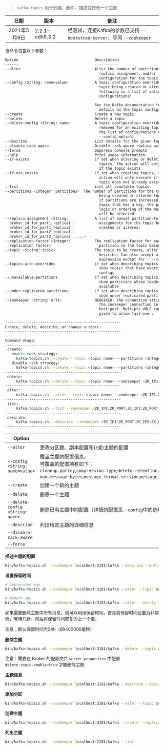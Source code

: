 > `kafka-topics` 用于创建、删除、描述或修改一个主题

|     日期     | 版本           | 备注                                                                   |
| :----------: | -------------- | ---------------------------------------------------------------------- |
| 2021年5月8日 | 2.2.1-cdh6.3.2 | 经测试，连接Kafka的参数已支持 `--bootstrap-server`，等同 `--zookeeper` |

该命令包含以下参数：

```bash
Option                                   Description
------                                   -----------
--alter                                  Alter the number of partitions,
                                           replica assignment, and/or
                                           configuration for the topic.
--config <String: name=value>            A topic configuration override for the
                                           topic being created or altered.The
                                           following is a list of valid
                                           configurations:

                                         See the Kafka documentation for full
                                           details on the topic configs.
--create                                 Create a new topic.
--delete                                 Delete a topic
--delete-config <String: name>           A topic configuration override to be
                                           removed for an existing topic (see
                                           the list of configurations under the
                                           --config option).
--describe                               List details for the given topics.
--disable-rack-aware                     Disable rack aware replica assignment
--force                                  Suppress console prompts
--help                                   Print usage information.
--if-exists                              if set when altering or deleting
                                           topics, the action will only execute
                                           if the topic exists
--if-not-exists                          if set when creating topics, the
                                           action will only execute if the
                                           topic does not already exist
--list                                   List all available topics.
--partitions <Integer: partitions>  The number of partitions for the topic
                                           being created or altered (WARNING:
                                           If partitions are increased for a
                                           topic that has a key, the partition
                                           logic or ordering of the messages
                                           will be affected
--replica-assignment <String:            A list of manual partition-to-broker
  broker_id_for_part1_replica1 :           assignments for the topic being
  broker_id_for_part1_replica2 ,           created or altered.
  broker_id_for_part2_replica1 :
  broker_id_for_part2_replica2 , ...>
--replication-factor <Integer:           The replication factor for each
  replication factor>                      partition in the topic being created.
--topic <String: topic>                  The topic to be create, alter or
                                           describe. Can also accept a regular
                                           expression except for --create option
--topics-with-overrides                  if set when describing topics, only
                                           show topics that have overridden
                                           configs
--unavailable-partitions                 if set when describing topics, only
                                           show partitions whose leader is not
                                           available
--under-replicated-partitions            if set when describing topics, only
                                           show under replicated partitions
--zookeeper <String: urls>               REQUIRED: The connection string for
                                           the zookeeper connection in the form
                                           host:port. Multiple URLS can be
                                           given to allow fail-over.

-----------------------------------------------------
Create, delete, describe, or change a topic.
-----------------------------------------------------

Command Usage:
-----------------------------------------------------
 create:
   enable rack strategy:
     kafka-topics.sh --create --topic <topic name> --partitions <Integer: the number of partitions> --replication-factor <Integer: replication factor> --zookeeper <ZK_IP1:ZK_PORT,ZK_IP2:ZK_PORT,.../kafka>
   disable rack strategy:
     kafka-topics.sh --create --topic <topic name> --partitions <Integer: the number of partitions> --replication-factor <Integer: replication factor> --zookeeper <ZK_IP1:ZK_PORT,ZK_IP2:ZK_PORT,.../kafka> --disable-rack-aware
-----------------------------------------------------
 delete:
     kafka-topics.sh --delete --topic <topic name> --zookeeper <ZK_IP1:ZK_PORT,ZK_IP2:ZK_PORT,.../kafka>
-----------------------------------------------------
 alter:
     kafka-topics.sh --alter --topic <topic name> --zookeeper <ZK_IP1:ZK_PORT,ZK_IP2:ZK_PORT,.../kafka> --config <name=value>
-----------------------------------------------------
 list:
     kafka-topics.sh --list --zookeeper <ZK_IP1:ZK_PORT,ZK_IP2:ZK_PORT,.../kafka>
-----------------------------------------------------
 describe:
     kafka-topics.sh --describe --zookeeper <ZK_IP1:ZK_PORT,ZK_IP2:ZK_PORT,.../kafka>
-----------------------------------------------------
```

| Option                           | Description                                                                                                                                                                                                                                                                                                                                                                                                                                                                                                                                                                                                         |
| -------------------------------- | ------------------------------------------------------------------------------------------------------------------------------------------------------------------------------------------------------------------------------------------------------------------------------------------------------------------------------------------------------------------------------------------------------------------------------------------------------------------------------------------------------------------------------------------------------------------------------------------------------------------- |
| `--alter`                        | 更改分区数、副本配置和(/或)主题的配置                                                                                                                                                                                                                                                                                                                                                                                                                                                                                                                                                                               |
| `--config <String: name=value>`  | 覆盖主题的配置信息。<br>可覆盖的配置项有如下：<br>`cleanup.policy`,`compression.type`,`delete.retention.ms`,`file.delete.delay.ms`,`flush.messages`,`flush.ms`,`follower.replication.throttled.replicas`,`index.interval.bytes`,`leader.replication.throttled.replicas`, `max.message.bytes`,`message.format.version`,`message.timestamp.difference.max.ms`,`message.timestamp.type`,`min.cleanable.dirty.ratio`,`min.compaction.lag.ms`,`min.insync.replicas`,`preallocate,retention.bytes`,`retention.ms`,`segment.bytes`,`segment.index.bytes`,`segment.jitter.ms`,`segment.ms`,`unclean.leader.election.enable` |
| `--create`                       | 创建一个新的主题                                                                                                                                                                                                                                                                                                                                                                                                                                                                                                                                                                                                    |
| `--delete`                       | 删除一个主题                                                                                                                                                                                                                                                                                                                                                                                                                                                                                                                                                                                                        |
| `--delete-config <String: name>` | 删除已有主题中的配置（详细的配置见`--config`中的选项）                                                                                                                                                                                                                                                                                                                                                                                                                                                                                                                                                              |
| `--describe`                     | 列出给定主题的详细信息                                                                                                                                                                                                                                                                                                                                                                                                                                                                                                                                                                                              |
| `--disable-rack-aware`           |                                                                                                                                                                                                                                                                                                                                                                                                                                                                                                                                                                                                                     |
| `--force`                        |                                                                                                                                                                                                                                                                                                                                                                                                                                                                                                                                                                                                                     |

**描述主题的配置**

```sh
bin/kafka-topics.sh --zookeeper localhost:2181/kafka --describe --entity-type topics --entity-name xumaosheng
```

**设置保留时间**

```sh
# Deprecated way
bin/kafka-topics.sh --zookeeper localhost:2181/kafka --alter --topic xumaosheng --config retention.ms=1000

# Modern way
bin/kafka-topics.sh --zookeeper localhost:2181/kafka --alter --entity-type topics --entity-name xumaosheng --add-config retention.ms=1000
```

如果需要删除主题中所有消息，则可以利用保留时间。首先将保留时间设置为非常低，等待几秒，然后将保留时间恢复为上一个值。

注意：默认保留时间为24h（86400000毫秒）

**删除主题**

```sh
bin/kafka-topics.sh --zookeeper localhost:2181/kafka --delete --topic xumaosheng
```

注意：需要在 Broker 的配置文件 `server.peoperties` 中配置 `delete.topic.enable=true` 才能删除主题

**主题信息**

```sh
bin/kafka-topics.sh --zookeeper localhost:2181/kafka --describe --topic xumaosheng
```

**添加分区**

```sh
bin/kafka-topics.sh --zookeeper localhost:2181/kafka --alter --topic xumaosheng --partitions 3
```

**创建主题**

```sh
bin/kafka-topics.sh --zookeeper localhost:2181/kafka --create --replication-factor 1 --partitions 3 --topic xumaosheng
```

**列出主题**

```sh
bin/kafka-topics.sh --zookeeper localhost:2181/kafka --list
```


